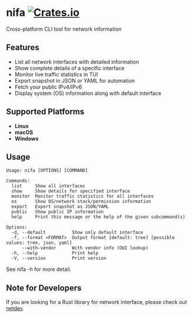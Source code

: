 [crates-badge]: https://img.shields.io/crates/v/nifa.svg
[crates-url]: https://crates.io/crates/nifa

# nifa [![Crates.io][crates-badge]][crates-url]
Cross-platform CLI tool for network information

## Features
- List all network interfaces with detailed information
- Show complete details of a specific interface
- Monitor live traffic statistics in TUI
- Export snapshot in JSON or YAML for automation
- Fetch your public IPv4/IPv6
- Display system (OS) information along with default interface

## Supported Platforms
- **Linux**
- **macOS**
- **Windows**

## Usage
```
Usage: nifa [OPTIONS] [COMMAND]

Commands:
  list     Show all interfaces
  show     Show details for specified interface
  monitor  Monitor traffic statistics for all interfaces
  os       Show OS/network stack/permission information
  export   Export snapshot as JSON/YAML
  public   Show public IP information
  help     Print this message or the help of the given subcommand(s)

Options:
  -d, --default          Show only default interface
  -f, --format <FORMAT>  Output format [default: tree] [possible values: tree, json, yaml]
      --with-vendor      With vendor info (OUI lookup)
  -h, --help             Print help
  -V, --version          Print version
```

See nifa <sub-command> -h for more detail.

## Note for Developers
If you are looking for a Rust library for network interface,
please check out [netdev](https://github.com/shellrow/netdev).
